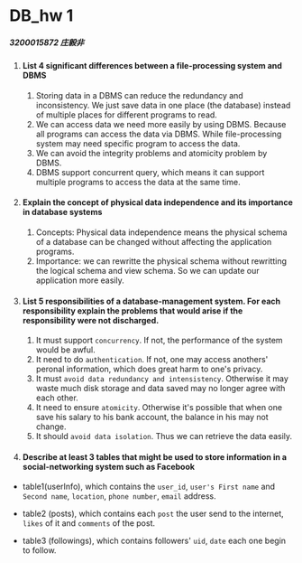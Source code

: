 # DB_hw 1

##### 3200015872	庄毅非

1. #### List 4 significant differences between a file-processing system and DBMS
   
   1. Storing data in a DBMS can reduce the redundancy and inconsistency. We just save data in one place (the database) instead of multiple places for different programs to read.
   2. We can access data we need more easily by using DBMS. Because all programs can access the data via DBMS. While file-processing system may need specific program to access the data.
   3. We can avoid the integrity problems and atomicity problem by DBMS. 
   4. DBMS support concurrent query, which means it can support multiple programs to access the data at the same time. 







2. #### Explain the concept of physical data independence and its importance in database systems
    
    1. Concepts: Physical data independence means the physical schema of a database can be changed without affecting the application programs.
    1. Importance: we can rewritte the physical schema without rewritting the logical schema and view schema. So we can update our application more easily.





3. #### List 5 responsibilities of a database-management system. For each responsibility explain the problems that would arise if the responsibility were not discharged.
    
    1.  It must support `concurrency`. If not, the performance of the system would be awful.
    1. It need to do `authentication`. If not, one may access anothers' peronal information, which does great harm to one's privacy.
    1. It must `avoid data redundancy and intensistency`. Otherwise it may waste much disk storage and data saved may no longer agree with each other.
    1. It need to ensure `atomicity`. Otherwise it's possible that when one save his salary to his bank account, the balance in his may not change.
    1. It should `avoid data isolation`. Thus we can retrieve the data easily.







4. #### Describe at least 3 tables that might be used to store information in a social-networking system such as Facebook

- table1(userInfo), which contains the `user_id`, `user's First name` and `Second name`, `location`, `phone number`, `email` address.

- table2 (posts), which contains each `post` the user send to the internet, `likes` of it and `comments` of the post.

- table3 (followings), which contains followers' `uid`, `date` each one begin to follow.

  

  
  
  